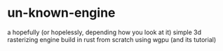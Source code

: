 # un-known-engine

a hopefully (or hopelessly, depending how you look at it) simple 3d rasterizing engine build in rust from scratch using wgpu (and its tutorial)
